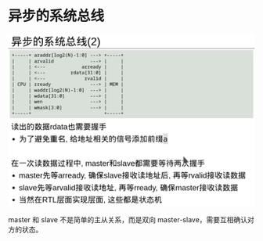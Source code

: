 # 异步的系统总线

![1708096045945](image/访存系统设计/1708096045945.png)

master 和 slave 不是简单的主从关系，而是双向 master-slave，需要互相确认对方的状态。
